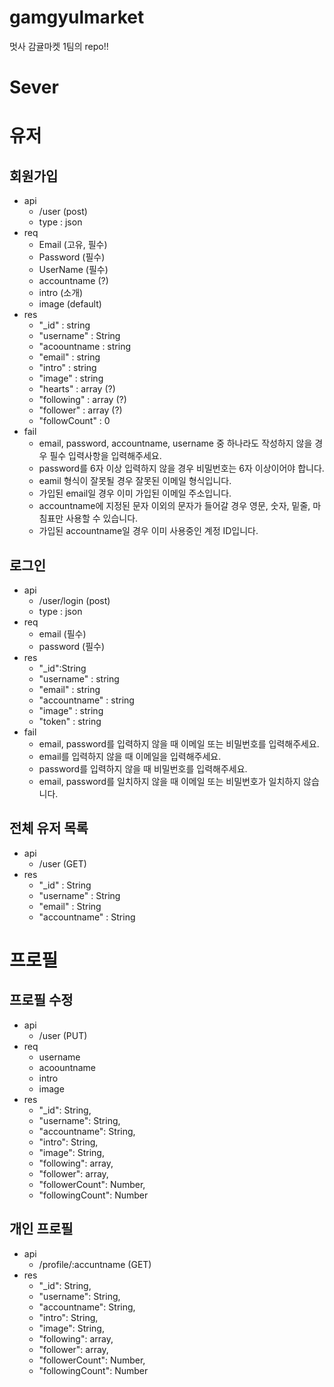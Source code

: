 # gamgyulmarket
멋사 감귤마켓 1팀의 repo!!

# Sever

# 유저
## 회원가입
- api
    - /user (post)
    - type : json
- req
    - Email (고유, 필수)
    - Password (필수)
    - UserName (필수)
    - accountname (?)
    - intro (소개)
    - image (default)
- res
    - "_id" : string
    - "username" : String
    - "acoountname : string
    - "email" : string 
    - "intro" : string
    - "image" : string
    - "hearts" : array (?)
    - "following" : array (?)
    - "follower" : array (?)
    - "followCount" : 0
- fail
    - email, password, accountname, username 중 하나라도 작성하지 않을 경우 필수 입력사항을 입력해주세요. 
    - password를 6자 이상 입력하지 않을 경우 비밀번호는 6자 이상이어야 합니다. 
    - eamil 형식이 잘못될 경우 잘못된 이메일 형식입니다. 
    - 가입된 email일 경우 이미 가입된 이메일 주소입니다. 
    - accountname에 지정된 문자 이외의 문자가 들어갈 경우 영문, 숫자, 밑줄, 마침표만 사용할 수 있습니다. 
    - 가입된 accountname일 경우 이미 사용중인 계정 ID입니다.

## 로그인
- api
    - /user/login (post)
    - type : json
- req
    - email (필수)
    - password (필수)
- res
    - "_id":String
    - "username" : string
    - "email" : string
    - "accountname" : string
    - "image" : string
    - "token" : string
- fail
    - email, password를 입력하지 않을 때 이메일 또는 비밀번호를 입력해주세요. 
    - email를 입력하지 않을 때 이메일을 입력해주세요. 
    - password를 입력하지 않을 때 비밀번호를 입력해주세요. 
    - email, password를 일치하지 않을 때 이메일 또는 비밀번호가 일치하지 않습니다.

## 전체 유저 목록
- api
    - /user (GET)
- res
    - "_id" : String
    - "username" : String
    - "email" : String
    - "accountname" : String

# 프로필
## 프로필 수정
- api
    - /user (PUT)
- req
    - username
    - acoountname
    - intro
    - image
- res
    - "_id": String,
    - "username": String,
    - "accountname": String,
    - "intro": String,
    - "image": String,
    - "following": array,
    - "follower": array,
    - "followerCount": Number,
    - "followingCount": Number

## 개인 프로필
- api
    - /profile/:accuntname (GET)
- res
    - "_id": String,
    - "username": String,
    - "accountname": String,
    - "intro": String,
    - "image": String,
    - "following": array,
    - "follower": array,
    - "followerCount": Number,
    - "followingCount": Number 